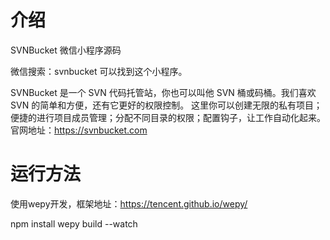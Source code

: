 # 介绍
SVNBucket 微信小程序源码

微信搜索：svnbucket 可以找到这个小程序。

SVNBucket 是一个 SVN 代码托管站，你也可以叫他 SVN 桶或码桶。我们喜欢 SVN 的简单和方便，还有它更好的权限控制。 这里你可以创建无限的私有项目；便捷的进行项目成员管理；分配不同目录的权限；配置钩子，让工作自动化起来。官网地址：https://svnbucket.com


# 运行方法
使用wepy开发，框架地址：https://tencent.github.io/wepy/

npm install
wepy build --watch
